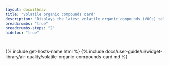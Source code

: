 ```yaml
---
layout: docwithnav
title: "Volatile organic compounds card"
description: "Displays the latest volatile organic compounds (VOCs) telemetry in a scalable rectangle card."
breadcrumbs: "true"
breadcrumbs-steps: "2"
hidetoc: "true"

---
```

{% include get-hosts-name.html %}
{% include docs/user-guide/ui/widget-library/air-quality/volatile-organic-compounds-card.md %}

